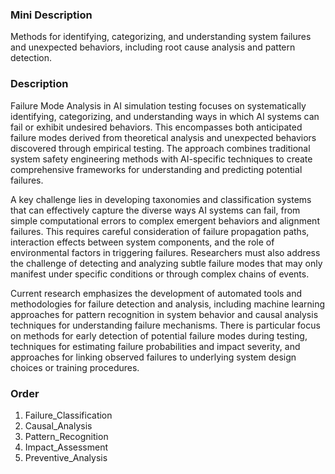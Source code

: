 ### Mini Description

Methods for identifying, categorizing, and understanding system failures and unexpected behaviors, including root cause analysis and pattern detection.

### Description

Failure Mode Analysis in AI simulation testing focuses on systematically identifying, categorizing, and understanding ways in which AI systems can fail or exhibit undesired behaviors. This encompasses both anticipated failure modes derived from theoretical analysis and unexpected behaviors discovered through empirical testing. The approach combines traditional system safety engineering methods with AI-specific techniques to create comprehensive frameworks for understanding and predicting potential failures.

A key challenge lies in developing taxonomies and classification systems that can effectively capture the diverse ways AI systems can fail, from simple computational errors to complex emergent behaviors and alignment failures. This requires careful consideration of failure propagation paths, interaction effects between system components, and the role of environmental factors in triggering failures. Researchers must also address the challenge of detecting and analyzing subtle failure modes that may only manifest under specific conditions or through complex chains of events.

Current research emphasizes the development of automated tools and methodologies for failure detection and analysis, including machine learning approaches for pattern recognition in system behavior and causal analysis techniques for understanding failure mechanisms. There is particular focus on methods for early detection of potential failure modes during testing, techniques for estimating failure probabilities and impact severity, and approaches for linking observed failures to underlying system design choices or training procedures.

### Order

1. Failure_Classification
2. Causal_Analysis
3. Pattern_Recognition
4. Impact_Assessment
5. Preventive_Analysis
